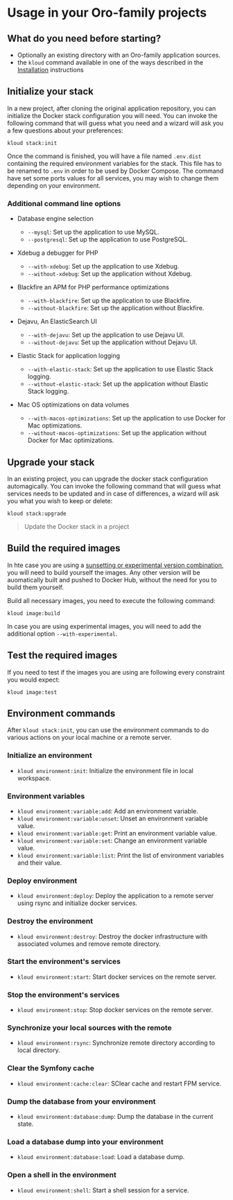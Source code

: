 Usage in your Oro-family projects
===

What do you need before starting?
---

* Optionally an existing directory with an Oro-family application sources.
* the `kloud` command available in one of the ways described in the [Installation](installation.md) instructions

Initialize your stack
---

In a new project, after cloning the original application repository, you can initialize the Docker stack configuration you will need.
You can invoke the following command that will guess what you need and a wizard will ask you a few questions about your preferences:

`kloud stack:init`

Once the command is finished, you will have a file named `.env.dist` containing the required environment variables for the stack.
This file has to be renamed to `.env` in order to be used by Docker Compose.
The command have set some ports values for all services, you may wish to change them depending on your environment.

### Additional command line options

* Database engine selection
  * `--mysql`: Set up the application to use MySQL.
  * `--postgresql`: Set up the application to use PostgreSQL.

* Xdebug a debugger for PHP
  * `--with-xdebug`: Set up the application to use Xdebug.
  * `--without-xdebug`: Set up the application without Xdebug.

* Blackfire an APM for PHP performance optimizations
  * `--with-blackfire`: Set up the application to use Blackfire.
  * `--without-blackfire`: Set up the application without Blackfire.

* Dejavu, An ElasticSearch UI
  * `--with-dejavu`: Set up the application to use Dejavu UI.
  * `--without-dejavu`: Set up the application without Dejavu UI.

* Elastic Stack for application logging
  * `--with-elastic-stack`: Set up the application to use Elastic Stack logging.
  * `--without-elastic-stack`: Set up the application without Elastic Stack logging.

* Mac OS optimizations on data volumes
  * `--with-macos-optimizations`: Set up the application to use Docker for Mac optimizations.
  * `--without-macos-optimizations`: Set up the application without Docker for Mac optimizations.

Upgrade your stack
---

In an existing project, you can upgrade the docker stack configuration automagically.
You can invoke the following command that will guess what services needs to be updated 
and in case of differences, a wizard will ask you what you wish to keep or delete:

`kloud stack:upgrade`

> Update the Docker stack in a project

Build the required images
---

In hte case you are using a [sunsetting or experimental version combination](sunsetting-policy.md),
you will need to build yourself the images. Any other version will be auomatically built and pushed
to Docker Hub, without the need for you to build them yourself.

Build all necessary images, you need to execute the following command:

`kloud image:build`

In case you are using experimental images, you will need to add the additional option `--with-experimental`.
  
Test the required images
---

If you need to test if the images you are using are following every constraint you would expect:

`kloud image:test`

Environment commands
---

After `kloud stack:init`, you can use the environment commands to do various actions on your local
machine or a remote server.

### Initialize an environment

* `kloud environment:init`: Initialize the environment file in local workspace.

### Environment variables

* `kloud environment:variable:add`: Add an environment variable.
* `kloud environment:variable:unset`: Unset an environment variable value.
* `kloud environment:variable:get`: Print an environment variable value.
* `kloud environment:variable:set`: Change an environment variable value.
* `kloud environment:variable:list`: Print the list of environment variables and their value.

### Deploy environment

* `kloud environment:deploy`: Deploy the application to a remote server using rsync and initialize docker services.

### Destroy the environment

* `kloud environment:destroy`: Destroy the docker infrastructure with associated volumes and remove remote directory.

### Start the environment's services

* `kloud environment:start`: Start docker services on the remote server.

### Stop the environment's services

* `kloud environment:stop`: Stop docker services on the remote server.

### Synchronize your local sources with the remote

* `kloud environment:rsync`: Synchronize remote directory according to local directory.

### Clear the Symfony cache

* `kloud environment:cache:clear`: SClear cache and restart FPM service.

### Dump the database from your environment

* `kloud environment:database:dump`: Dump the database in the current state.

### Load a database dump into your environment

* `kloud environment:database:load`: Load a database dump.

### Open a shell in the environment

* `kloud environment:shell`: Start a shell session for a service.
